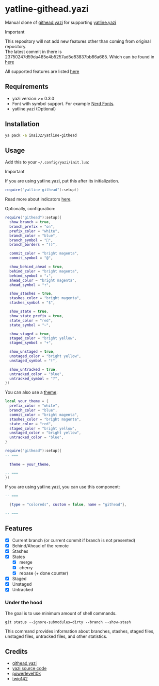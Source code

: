 # yatline-githead.yazi

Manual clone of [githead.yazi](https://github.com/llanosrocas/githead.yazi) for supporting [yatline.yazi](https://github.com/imsi32/yatline.yazi)

> [!IMPORTANT]
> This repository will not add new features other than coming from original repository.  
> The latest commit in there is 23750247d59da485e4b5257ad5e83837bb86a685.
> Which can be found in [here](https://github.com/llanosrocas/githead.yazi/blob/23750247d59da485e4b5257ad5e83837bb86a685/main.lua)

All supported features are listed [here](#features)

## Requirements

- yazi version >= 0.3.0
- Font with symbol support. For example [Nerd Fonts](https://www.nerdfonts.com/).
- yatline.yazi (Optional)

## Installation

```sh
ya pack -a imsi32/yatline-githead
```

## Usage

Add this to your `~/.config/yazi/init.lua`:

> [!IMPORTANT]
> If you are using yatline.yazi, put this after its initialization.

```lua
require("yatline-githead"):setup()
```

Read more about indicators [here](https://github.com/romkatv/powerlevel10k?tab=readme-ov-file#what-do-different-symbols-in-git-status-mean).

Optionally, configuration:

```lua
require("githead"):setup({
  show_branch = true,
  branch_prefix = "on",
  prefix_color = "white",
  branch_color = "blue",
  branch_symbol = "",
  branch_borders = "()",

  commit_color = "bright magenta",
  commit_symbol = "@",

  show_behind_ahead = true,
  behind_color = "bright magenta",
  behind_symbol = "⇣",
  ahead_color = "bright magenta",
  ahead_symbol = "⇡",

  show_stashes = true,
  stashes_color = "bright magenta",
  stashes_symbol = "$",

  show_state = true,
  show_state_prefix = true,
  state_color = "red",
  state_symbol = "~",

  show_staged = true,
  staged_color = "bright yellow",
  staged_symbol = "+",

  show_unstaged = true,
  unstaged_color = "bright yellow",
  unstaged_symbol = "!",

  show_untracked = true,
  untracked_color = "blue",
  untracked_symbol = "?",
})
```

You can also use a [theme](https://github.com/imsi32/yatline-themes):

```lua
local your_theme = {
  prefix_color = "white",
  branch_color = "blue",
  commit_color = "bright magenta",
  stashes_color = "bright magenta",
  state_color = "red",
  staged_color = "bright yellow",
  unstaged_color = "bright yellow",
  untracked_color = "blue",
}

require("githead"):setup({
-- ===
    
  theme = your_theme,

-- ===
})
```

If you are using yatline.yazi, you can use this component:

``` lua
-- ===

  {type = "coloreds", custom = false, name = "githead"},

-- ===
```

## Features

- [x] Current branch (or current commit if branch is not presented)
- [x] Behind/Ahead of the remote
- [x] Stashes
- [x] States
  - [x] merge
  - [x] cherry
  - [x] rebase (+ done counter)
- [x] Staged
- [x] Unstaged
- [x] Untracked

### Under the hood

The goal is to use minimum amount of shell commands.

```shell
git status --ignore-submodules=dirty --branch --show-stash
```

This command provides information about branches, stashes, staged files, unstaged files, untracked files, and other statistics.

## Credits

- [githead.yazi](https://github.com/llanosrocas/githead.yazi)
- [yazi source code](https://github.com/sxyazi/yazi)
- [powerlevel10k](https://github.com/romkatv/powerlevel10k)
- [twio142](https://github.com/twio142/githead.yazi)
